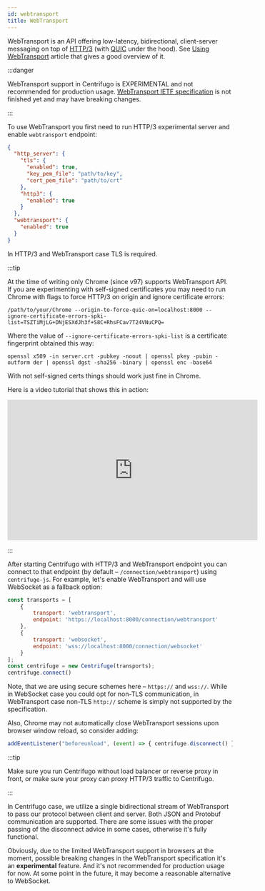 ```yaml
---
id: webtransport
title: WebTransport
---
```


WebTransport is an API offering low-latency, bidirectional, client-server messaging on top of [HTTP/3](https://developer.mozilla.org/en-US/docs/Glossary/HTTP_3) (with [QUIC](https://developer.mozilla.org/en-US/docs/Glossary/QUIC) under the hood). See [Using WebTransport](https://web.dev/webtransport/) article that gives a good overview of it.

:::danger

WebTransport support in Centrifugo is EXPERIMENTAL and not recommended for production usage. [WebTransport IETF specification](https://datatracker.ietf.org/doc/draft-ietf-webtrans-http3/) is not finished yet and may have breaking changes.

:::

To use WebTransport you first need to run HTTP/3 experimental server and enable `webtransport` endpoint:

```json title="config.json"
{
  "http_server": {
    "tls": {
      "enabled": true,
      "key_pem_file": "path/to/key",
      "cert_pem_file": "path/to/crt"
    },
    "http3": {
      "enabled": true
    }
  },
  "webtransport": {
    "enabled": true
  }
}
```

In HTTP/3 and WebTransport case TLS is required.

:::tip

At the time of writing only Chrome (since v97) supports WebTransport API. If you are experimenting with self-signed certificates you may need to run Chrome with flags to force HTTP/3 on origin and ignore certificate errors:

```
/path/to/your/Chrome --origin-to-force-quic-on=localhost:8000 --ignore-certificate-errors-spki-list=TSZTiMjLG+DNjESXdJh3f+S8C+RhsFCav7T24VNuCPQ=
```

Where the value of `--ignore-certificate-errors-spki-list` is a certificate fingerprint obtained this way:

```
openssl x509 -in server.crt -pubkey -noout | openssl pkey -pubin -outform der | openssl dgst -sha256 -binary | openssl enc -base64
```

With not self-signed certs things should work just fine in Chrome.

Here is a video tutorial that shows this in action:

<iframe width="560" height="315" src="https://www.youtube.com/embed/RmhggpXPncU" title="YouTube video player" frameBorder="0" allow="accelerometer; autoplay; clipboard-write; encrypted-media; gyroscope; picture-in-picture" allowFullScreen></iframe>

:::

After starting Centrifugo with HTTP/3 and WebTransport endpoint you can connect to that endpoint (by default – `/connection/webtransport`) using `centrifuge-js`. For example, let's enable WebTransport and will use WebSocket as a fallback option:

```javascript
const transports = [
    {
        transport: 'webtransport',
        endpoint: 'https://localhost:8000/connection/webtransport'
    },
    {
        transport: 'websocket',
        endpoint: 'wss://localhost:8000/connection/websocket'
    }
];
const centrifuge = new Centrifuge(transports);
centrifuge.connect()
```

Note, that we are using secure schemes here – `https://` and `wss://`. While in WebSocket case you could opt for non-TLS communication, in WebTransport case non-TLS `http://` scheme is simply not supported by the specification.

Also, Chrome may not automatically close WebTransport sessions upon browser window reload, so consider adding:

```javascript
addEventListener("beforeunload", (event) => { centrifuge.disconnect() });
```

:::tip

Make sure you run Centrifugo without load balancer or reverse proxy in front, or make sure your proxy can proxy HTTP/3 traffic to Centrifugo.

:::

In Centrifugo case, we utilize a single bidirectional stream of WebTransport to pass our protocol between client and server. Both JSON and Protobuf communication are supported. There are some issues with the proper passing of the disconnect advice in some cases, otherwise it's fully functional.

Obviously, due to the limited WebTransport support in browsers at the moment, possible breaking changes in the WebTransport specification it's an **experimental** feature. And it's not recommended for production usage for now. At some point in the future, it may become a reasonable alternative to WebSocket.
